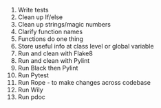 1. Write tests
2. Clean up If/else
3. Clean up strings/magic numbers
4. Clarify function names
5. Functions do one thing
6. Store useful info at class level or global variable
7. Run and clean with Flake8
8. Run and clean with Pylint
9. Run Black then Pylint
10. Run Pytest
11. Run Rope - to make changes across codebase
12. Run Wily
13. Run pdoc
